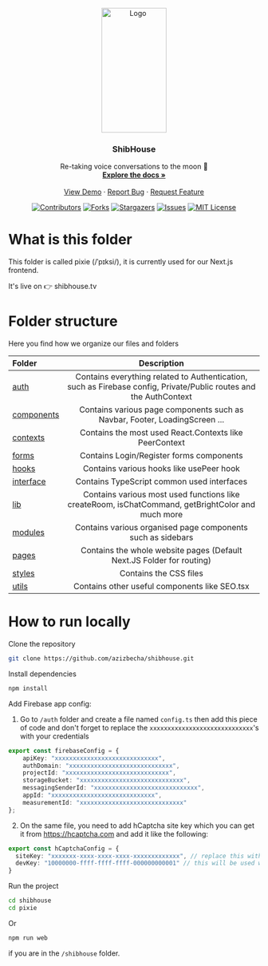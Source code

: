 <div id="top"></div>

<!-- PROJECT LOGO -->
<br />
<div align="center">

  <a href="https://github.com/azizbecha/shibhouse">
    <img src="https://user-images.githubusercontent.com/63454940/168051960-7da5c959-07f7-4fbb-be91-53e42054cc56.png" alt="Logo" width="130" height="250">
  </a>

  <h3 align="center">ShibHouse</h3>

  <p align="center">
    Re-taking voice conversations to the moon 🚀
    <br />
    <a href="https://github.com/azizbecha/shibhouse"><strong>Explore the docs »</strong></a>
    <br />
    <br />
    <a href="https://shibhouse.tv">View Demo</a>
    ·
    <a href="https://github.com/azizbecha/shibhouse/issues">Report Bug</a>
    ·
    <a href="https://github.com/azizbecha/shibhouse/issues">Request Feature</a>
  </p>
  
  [![Contributors][contributors-shield]][contributors-url]
  [![Forks][forks-shield]][forks-url]
  [![Stargazers][stars-shield]][stars-url]
  [![Issues][issues-shield]][issues-url]
  [![MIT License][license-shield]][license-url]
</div>

# What is this folder
This folder is called pixie (/ˈpɪksi/), it is currently used for our Next.js frontend.

It's live on 👉 shibhouse.tv

# Folder structure
Here you find how we organize our files and folders

| Folder                   |      Description          |
| :----------------------- | :---------------------------------------------------------------------------------------------------------------: |
| [auth](auth)             | Contains everything related to Authentication, such as Firebase config, Private/Public routes and the AuthContext |
| [components](components) | Contains various page components such as Navbar, Footer, LoadingScreen ...                                        |
| [contexts](contexts)     | Contains the most used React.Contexts like PeerContext                                                            |
| [forms](forms)           | Contains Login/Register forms components                                                                          |
| [hooks](hooks)           | Contains various hooks like usePeer hook                                                                          |
| [interface](interface)   | Contains TypeScript common used interfaces                                                                        |
| [lib](lib)               | Contains various most used functions like createRoom, isChatCommand, getBrightColor and much more                 |
| [modules](modules)       | Contains various organised page components such as sidebars                                                       |
| [pages](pages)           | Contains the whole website pages (Default Next.JS Folder for routing)                                             |
| [styles](styles)         | Contains the CSS files                                                                                            |
| [utils](utils)           | Contains other useful components like SEO.tsx                                                                     |

# How to run locally

Clone the repository
  ```sh
  git clone https://github.com/azizbecha/shibhouse.git
  ```

Install dependencies
  ```sh
  npm install
  ```
 
Add Firebase app config:
1. Go to `/auth` folder and create a file named `config.ts` then add this piece of code and don't forget to replace the `xxxxxxxxxxxxxxxxxxxxxxxxxxxxx`'s with your credentials
```ts
export const firebaseConfig = {
    apiKey: "xxxxxxxxxxxxxxxxxxxxxxxxxxxxx",
    authDomain: "xxxxxxxxxxxxxxxxxxxxxxxxxxxxx",
    projectId: "xxxxxxxxxxxxxxxxxxxxxxxxxxxxx",
    storageBucket: "xxxxxxxxxxxxxxxxxxxxxxxxxxxxx",
    messagingSenderId: "xxxxxxxxxxxxxxxxxxxxxxxxxxxxx",
    appId: "xxxxxxxxxxxxxxxxxxxxxxxxxxxxx",
    measurementId: "xxxxxxxxxxxxxxxxxxxxxxxxxxxxx"
};
```
2. On the same file, you need to add hCaptcha site key which you can get it from https://hcaptcha.com and add it like the following:
```ts
export const hCaptchaConfig = {
  siteKey: "xxxxxxx-xxxx-xxxx-xxxx-xxxxxxxxxxxxx", // replace this with yours
  devKey: "10000000-ffff-ffff-ffff-000000000001" // this will be used when working in localhost only
}
```

Run the project 
```sh
cd shibhouse
cd pixie
```  

Or
  
```sh
npm run web
```
if you are in the `/shibhouse` folder.

[contributors-shield]: https://img.shields.io/github/contributors/azizbecha/shibhouse.svg?style=for-the-badge
[contributors-url]: https://github.com/azizbecha/shibhouse/graphs/contributors
[forks-shield]: https://img.shields.io/github/forks/azizbecha/shibhouse.svg?style=for-the-badge
[forks-url]: https://github.com/azizbecha/shibhouse/network/members
[stars-shield]: https://img.shields.io/github/stars/azizbecha/shibhouse.svg?style=for-the-badge
[stars-url]: https://github.com/azizbecha/shibhouse/stargazers
[issues-shield]: https://img.shields.io/github/issues/azizbecha/shibhouse.svg?style=for-the-badge
[issues-url]: https://github.com/azizbecha/shibhouse/issues
[license-shield]: https://img.shields.io/github/license/azizbecha/shibhouse.svg?style=for-the-badge
[license-url]: https://github.com/azizbecha/shibhouse/blob/master/LICENSE.md
